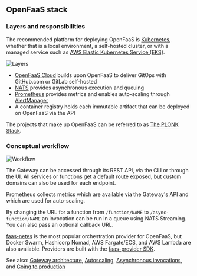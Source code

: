 ## OpenFaaS stack

### Layers and responsibilities

The recommended platform for deploying OpenFaaS is [Kubernetes](https://kubernetes.io/), whether that is a local environment, a self-hosted cluster, or with a managed service such as [AWS Elastic Kubernetes Service (EKS)](https://aws.amazon.com/eks/).

![Layers](https://github.com/openfaas/faas/raw/master/docs/of-layer-overview.png)

* [OpenFaaS Cloud](/openfaas-cloud/intro/) builds upon OpenFaaS to deliver GitOps with GitHub.com or GitLab self-hosted
* [NATS](https://github.com/nats-io) provides asynchronous execution and queuing
* [Prometheus](https://prometheus.io/) provides metrics and enables auto-scaling through [AlertManager](https://prometheus.io/docs/alerting/overview/)
* A container registry holds each immutable artifact that can be deployed on OpenFaaS via the API

The projects that make up OpenFaaS can be referred to as [The PLONK Stack](https://www.openfaas.com/blog/plonk-stack/).

### Conceptual workflow

![Workflow](https://github.com/openfaas/faas/blob/master/docs/of-workflow.png?raw=true)

The Gateway can be accessed through its REST API, via the CLI or through the UI. All services or functions get a default route exposed, but custom domains can also be used for each endpoint.

Prometheus collects metrics which are available via the Gateway's API and which are used for auto-scaling.

By changing the URL for a function from `/function/NAME` to `/async-function/NAME` an invocation can be run in a queue using NATS Streaming. You can also pass an optional callback URL.

[faas-netes](https://github.com/openfaas/faas-netes/) is the most popular orchestration provider for OpenFaaS, but Docker Swarm, Hashicorp Nomad, AWS Fargate/ECS, and AWS Lambda are also available. Providers are built with the [faas-provider SDK](https://github.com/openfaas/faas-provider).

See also: [Gateway architecture](/architecture/gateway/), [Autoscaling](/architecture/autoscaling/), [Asynchronous invocations](/reference/async/), and [Going to production](/architecture/production/)
